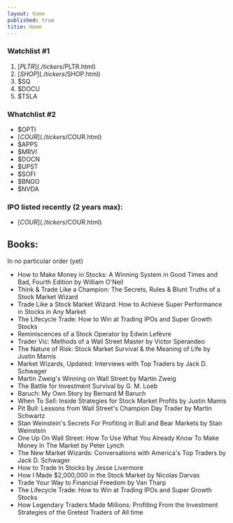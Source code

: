 ```yaml
---
layout: home
published: true
titie: Home
---
```


### Watchlist #1
1. [$PLTR](./tickers/$PLTR.html)
1. [$SHOP](./tickers/$SHOP.html)
1. $SQ
1. $DOCU
1. $TSLA


### Whatchlist #2
- $OPTI
- [$COUR](./tickers/$COUR.html)
- $APPS
- $MRVI
- $DOCN
- $UPST
- $SOFI
- $BNGO
- $NVDA



### IPO listed recently (2 years max):
- [$COUR](./tickers/$COUR.html)




## Books:

In no particular order (yet)

- How to Make Money in Stocks: A Winning System in Good Times and Bad, Fourth Edition by William O'Neil
- Think & Trade Like a Champion: The Secrets, Rules & Blunt Truths of a Stock Market Wizard
- Trade Like a Stock Market Wizard: How to Achieve Super Performance in Stocks in Any Market
- The Lifecycle Trade: How to Win at Trading IPOs and Super Growth Stocks
- Reminiscences of a Stock Operator by Edwin Lefèvre
- Trader Vic: Methods of a Wall Street Master by Victor Sperandeo 
- The Nature of Risk: Stock Market Survival & the Meaning of Life by Justin Mamis
- Market Wizards, Updated: Interviews with Top Traders by Jack D. Schwager
- Martin Zweig's Winning on Wall Street by Martin Zweig 
- The Battle for Investment Survival by G. M. Loeb
- Baruch: My Own Story by Bernard M Baruch
- When To Sell: Inside Strategies for Stock Market Profits by Justin Mamis
- Pit Bull: Lessons from Wall Street's Champion Day Trader by Martin Schwartz
- Stan Weinstein's Secrets For Profiting in Bull and Bear Markets by Stan Weinstein
- One Up On Wall Street: How To Use What You Already Know To Make Money In The Market by Peter Lynch
- The New Market Wizards: Conversations with America's Top Traders by Jack D. Schwager
- How to Trade In Stocks by Jesse Livermore
- How I Made $2,000,000 in the Stock Market by Nicolas Darvas
- Trade Your Way to Financial Freedom by Van Tharp 
- The Lifecycle Trade: How to Win at Trading IPOs and Super Growth Stocks
- How Legendary Traders Made Millions: Profiting From the Investment Strategies of the Gretest Traders of All time